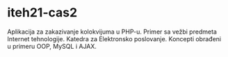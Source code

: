 # iteh21-cas2

Aplikacija za zakazivanje kolokvijuma u PHP-u.
Primer sa vežbi predmeta Internet tehnologije. Katedra za Elektronsko poslovanje.
Koncepti obrađeni u primeru OOP, MySQL i AJAX.

